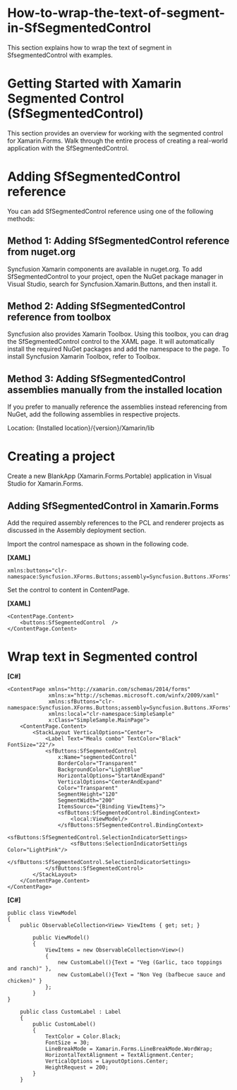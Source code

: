 # How-to-wrap-the-text-of-segment-in-SfSegmentedControl
This section explains how to wrap the text of segment in SfsegmentedControl with examples.

# Getting Started with Xamarin Segmented Control (SfSegmentedControl)

This section provides an overview for working with the segmented control for Xamarin.Forms. Walk through the entire process of creating a real-world application with the SfSegmentedControl.

# Adding SfSegmentedControl reference
You can add SfSegmentedControl reference using one of the following methods:

## Method 1: Adding SfSegmentedControl reference from nuget.org

Syncfusion Xamarin components are available in nuget.org. To add SfSegmentedControl to your project, open the NuGet package manager in Visual Studio, search for Syncfusion.Xamarin.Buttons, and then install it.

## Method 2: Adding SfSegmentedControl reference from toolbox

Syncfusion also provides Xamarin Toolbox. Using this toolbox, you can drag the SfSegmentedControl control to the XAML page. It will automatically install the required NuGet packages and add the namespace to the page. To install Syncfusion Xamarin Toolbox, refer to Toolbox.

## Method 3: Adding SfSegmentedControl assemblies manually from the installed location

If you prefer to manually reference the assemblies instead referencing from NuGet, add the following assemblies in respective projects.

Location: {Installed location}/{version}/Xamarin/lib

# Creating a project
Create a new BlankApp (Xamarin.Forms.Portable) application in Visual Studio for Xamarin.Forms.

## Adding SfSegmentedControl in Xamarin.Forms
Add the required assembly references to the PCL and renderer projects as discussed in the Assembly deployment  section.

Import the control namespace as shown in the following code.

**[XAML]**

```
xmlns:buttons="clr-namespace:Syncfusion.XForms.Buttons;assembly=Syncfusion.Buttons.XForms"
```
Set the control to content in ContentPage.

**[XAML]**
```
<ContentPage.Content>
    <buttons:SfSegmentedControl  />
</ContentPage.Content>
```
#   Wrap text in Segmented control

**[C#]**
```
<ContentPage xmlns="http://xamarin.com/schemas/2014/forms"
             xmlns:x="http://schemas.microsoft.com/winfx/2009/xaml"
             xmlns:sfButtons="clr-namespace:Syncfusion.XForms.Buttons;assembly=Syncfusion.Buttons.XForms"
             xmlns:local="clr-namespace:SimpleSample"
             x:Class="SimpleSample.MainPage">
    <ContentPage.Content>
        <StackLayout VerticalOptions="Center">
            <Label Text="Meals combo" TextColor="Black" FontSize="22"/>
            <sfButtons:SfSegmentedControl
                x:Name="segmentedControl"
                BorderColor="Transparent"
                BackgroundColor="LightBlue"
                HorizontalOptions="StartAndExpand"
                VerticalOptions="CenterAndExpand"
                Color="Transparent"
                SegmentHeight="120"
                SegmentWidth="200"
                ItemsSource="{Binding ViewItems}">
                <sfButtons:SfSegmentedControl.BindingContext>
                    <local:ViewModel/>
                </sfButtons:SfSegmentedControl.BindingContext>
                <sfButtons:SfSegmentedControl.SelectionIndicatorSettings>
                    <sfButtons:SelectionIndicatorSettings Color="LightPink"/>
                </sfButtons:SfSegmentedControl.SelectionIndicatorSettings>
            </sfButtons:SfSegmentedControl>
        </StackLayout>
    </ContentPage.Content>
</ContentPage>
```

**[C#]**

```
public class ViewModel 
{
    public ObservableCollection<View> ViewItems { get; set; }

        public ViewModel()
        {
            ViewItems = new ObservableCollection<View>()
            {
                new CustomLabel(){Text = "Veg (Garlic, taco toppings and ranch)" },
                new CustomLabel(){Text = "Non Veg (bafbecue sauce and chicken)" }
            };
        }
}

    public class CustomLabel : Label
    {
        public CustomLabel()
        {
            TextColor = Color.Black;
            FontSize = 30;
            LineBreakMode = Xamarin.Forms.LineBreakMode.WordWrap;
            HorizontalTextAlignment = TextAlignment.Center;
            VerticalOptions = LayoutOptions.Center;
            HeightRequest = 200;
        }
    }
```